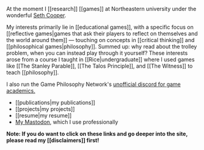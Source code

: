 At the moment I [[research]] [[games]] at Northeastern university under the wonderful [Seth Cooper](http://www.khoury.neu.edu/home/scooper/).

My interests primarily lie in [[educational games]], with a specific focus on [[reflective games|games that ask their players to reflect on themselves and the world around them]] — touching on concepts in [[critical thinking]] and [[philosophical games|philosophy]]. Summed up: why read about the trolley problem, when you can instead play through it yourself? These interests arose from a course I taught in [[Rice|undergraduate]] where I used games like [[The Stanley Parable]], [[The Talos Principle]], and [[The Witness]] to teach [[philosophy]].

I also run the Game Philosophy Network's [unofficial discord for game academics.](https://discord.gg/QPzvX5NfX9)

 - [[publications|my publications]]
 - [[projects|my projects]]
 - [[resume|my resume]]
 - [My Mastodon](https://hci.social/@kksgandhi), which I use professionally

**Note: If you do want to click on these links and go deeper into the site, please read my [[disclaimers]] first!**
